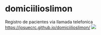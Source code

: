 # domiciilioslimon
Registro de pacientes via llamada telefonica 
https://josuecrc.github.io/domiciilioslimon/
<img src="https://intranet.ccss.sa.cr/sitios/farmacialimon/Imagenes%20Farmacia/domicilios.png">
